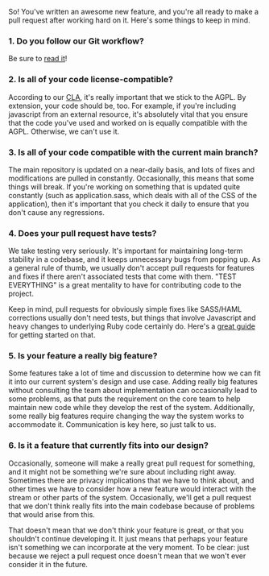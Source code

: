 So! You've written an awesome new feature, and you're all ready to make a pull request after working hard on it. Here's some things to keep in mind.

### 1. Do you follow our Git workflow?

Be sure to [read it](https://github.com/diaspora/diaspora/wiki/Git-Workflow)!


### 2. Is all of your code license-compatible?

According to our [CLA](https://github.com/diaspora/diaspora/wiki/New-CLA--12-13-10), it's really important that we stick to the AGPL. By extension, your code should be, too. For example, if you're including javascript from an external resource, it's absolutely vital that you ensure that the code you've used and worked on is equally compatible with the AGPL. Otherwise, we can't use it.

### 3. Is all of your code compatible with the current main branch?

The main repository is updated on a near-daily basis, and lots of fixes and modifications are pulled in constantly. Occasionally, this means that some things will break. If you're working on something that is updated quite constantly (such as application.sass, which deals with all of the CSS of the application), then it's important that you check it daily to ensure that you don't cause any regressions.

### 4. Does your pull request have tests?

We take testing very seriously. It's important for maintaining long-term stability in a codebase, and it keeps unnecessary bugs from popping up. As a general rule of thumb, we usually don't accept pull requests for features and fixes if there aren't associated tests that come with them. "TEST EVERYTHING" is a great mentality to have for contributing code to the project. 

Keep in mind, pull requests for obviously simple fixes like SASS/HAML corrections usually don't need tests, but things that involve Javascript and heavy changes to underlying Ruby code certainly do. Here's a [great guide](https://github.com/diaspora/diaspora/wiki/Testing-workflow) for getting started on that.

### 5. Is your feature a really big feature?

Some features take a lot of time and discussion to determine how we can fit it into our current system's design and use case. Adding really big features without consulting the team about implementation can occasionally lead to some problems, as that puts the requirement on the core team to help maintain new code while they develop the rest of the system. Additionally, some really big features require changing the way the system works to accommodate it. Communication is key here, so just talk to us.

### 6. Is it a feature that currently fits into our design?

Occasionally, someone will make a really great pull request for something, and it might not be something we're sure about including right away. Sometimes there are privacy implications that we have to think about, and other times we have to consider how a new feature would interact with the stream or other parts of the system. Occasionally, we'll get a pull request that we don't think really fits into the main codebase because of problems that would arise from this. 

That doesn't mean that we don't think your feature is great, or that you shouldn't continue developing it. It just means that perhaps your feature isn't something we can incorporate at the very moment. To be clear: just because we reject a pull request once doesn't mean that we won't ever consider it in the future.
